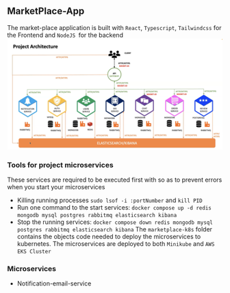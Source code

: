 ## MarketPlace-App 
The market-place application is built with `React`, `Typescript`, `Tailwindcss` for the Frontend and `NodeJS `for the backend
![NodeJS-Microservices-Kubernetes](project_architecture.png)
### Tools for project microservices
These services are required to be executed first with so as to prevent errors when you start your microservices
- Killing running processes `sudo lsof -i :portNumber` and `kill PID`
- Run one command to the start services: `docker compose up -d redis mongodb mysql postgres rabbitmq elasticsearch kibana`
- Stop the running services: `docker compose down redis mongodb mysql postgres rabbitmq elasticsearch kibana`
The `marketplace-k8s` folder contains the objects code needed to deploy the microservices to kubernetes.
The microservices are deployed to both `Minikube` and `AWS EKS Cluster`
### Microservices
- Notification-email-service

